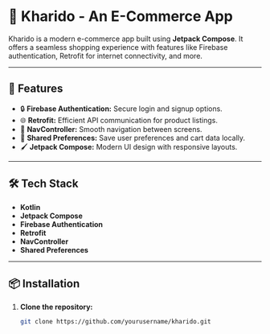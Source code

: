 # 🛒 Kharido - An E-Commerce App

Kharido is a modern e-commerce app built using **Jetpack Compose**. It offers a seamless shopping experience with features like Firebase authentication, Retrofit for internet connectivity, and more.

---

## 🚀 Features
- 🔒 **Firebase Authentication:** Secure login and signup options.
- 🌐 **Retrofit:** Efficient API communication for product listings.
- 🧭 **NavController:** Smooth navigation between screens.
- 💾 **Shared Preferences:** Save user preferences and cart data locally.
- 🖌️ **Jetpack Compose:** Modern UI design with responsive layouts.

---

## 🛠 Tech Stack
- **Kotlin**
- **Jetpack Compose**
- **Firebase Authentication**
- **Retrofit**
- **NavController**
- **Shared Preferences**

---

## 📦 Installation

1. **Clone the repository:**
   ```bash
   git clone https://github.com/yourusername/kharido.git
